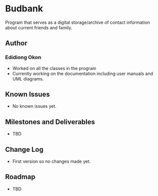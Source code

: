 # Budbank

Program that serves as a digital storage/archive of contact information about current friends and family.

## Author
### Edidiong Okon
- Worked on all the classes in the program
- Currently working on the documentation including user manuals and UML diagrams. 

## Known Issues
- No known issues yet.

## Milestones and Deliverables
- TBD

## Change Log 
- First version so no changes made yet.

## Roadmap
- TBD
